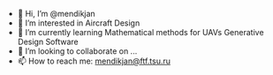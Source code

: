 - 👋 Hi, I’m @mendikjan
- 👀 I’m interested in Aircraft Design
- 🌱 I’m currently learning Mathematical methods for UAVs Generative Design Software
- 💞️ I’m looking to collaborate on ... 
- 📫 How to reach me: mendikjan@ftf.tsu.ru

<!---
mendikjan/mendikjan is a ✨ special ✨ repository because its `README.md` (this file) appears on your GitHub profile.
You can click the Preview link to take a look at your changes.
--->
